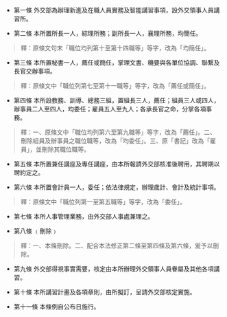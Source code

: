 * 第一條 外交部為辦理新進及在職人員實務及智能講習事項，設外交領事人員講習所。

* 第二條 本所置所長一人，綜理所務；副所長一人，襄理所務，均簡任。

> 釋：原條文句末「職位均列第十至第十四職等」等字，改為「均簡任」。

* 第三條 本所置秘書一人，薦任或簡任，掌理文書、機要與各單位協調、聯繫及長官交辦事項。

> 釋：原條文中「職位列第七至第十一職等」等字，改為「薦任或簡任」。

* 第四條 本所設教務、訓導、總務三組，置組長三人，薦任；組員三人或四人，辦事員二人至四人，均委任；雇員五人至九人；各承長官之命，分掌各項事務。

> 釋：一、原條文中「職位均列第六至第九職等」等字，改為「薦任」。二、刪除組員及辦事員之職位職等，改為「均委任」。三、原「書記」改為「雇員」，並刪除其職位職等。

* 第五條 本所置兼任講座及專任講座，由本所報請外交部核准後聘用，其聘期以聘約定之。

* 第六條 本所置會計員一人，委任；依法律規定，辦理歲計、會計及統計事項。

> 釋：原條文中「職位列第一至第五職等」等字，改為「委任」。

* 第七條 本所人事管理業務，由外交部人事處兼理之。

* 第八條 ﹙刪除﹚

> 釋：一、本條刪除。二、配合本法修正第二條至第四條及第六條，爰予以刪除。

* 第九條 外交部得視事實需要，核定由本所辦理外交領事人員眷屬及其他各項講習。

* 第十條 本所講習計畫及各項章則，由所擬訂，呈請外交部核定實施。

* 第十一條 本條例自公布日施行。

